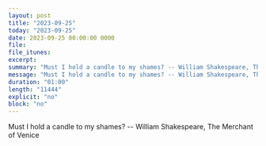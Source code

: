 ```yaml
---
layout: post
title: "2023-09-25"
today: "2023-09-25"
date: 2023-09-25 00:00:00 0000
file:
file_itunes:
excerpt:
summary: "Must I hold a candle to my shames? -- William Shakespeare, The Merchant of Venice "
message: "Must I hold a candle to my shames? -- William Shakespeare, The Merchant of Venice "
duration: "01:00"
length: "11444"
explicit: "no"
block: "no"
---
```

Must I hold a candle to my shames? -- William Shakespeare, The Merchant of Venice 

